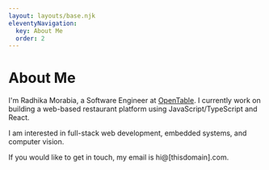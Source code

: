 ```yaml
---
layout: layouts/base.njk
eleventyNavigation:
  key: About Me
  order: 2
---
```

# About Me

I'm Radhika Morabia, a Software Engineer at [OpenTable](https://opentable.com). I currently work on building a web-based restaurant platform using JavaScript/TypeScript and React.

I am interested in full-stack web development, embedded systems, and computer vision.

If you would like to get in touch, my email is hi@[thisdomain].com.
